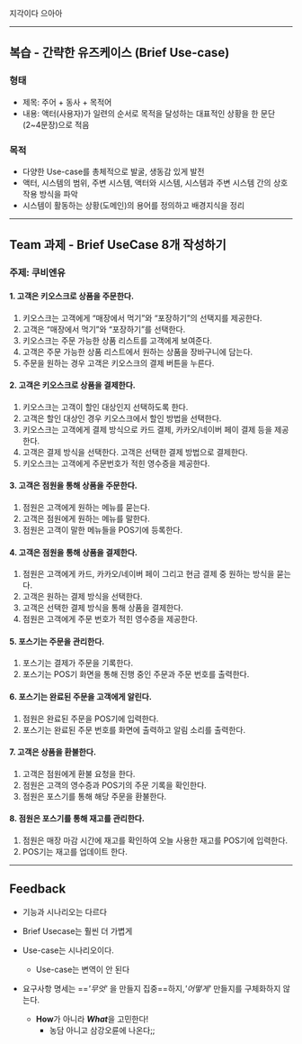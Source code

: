 지각이다 으아아

---
## 복습 - 간략한 유즈케이스 (Brief Use-case)
### 형태
- 제목: 주어 + 동사 + 목적어 
- 내용: 액터(사용자)가 일련의 순서로 목적을 달성하는 대표적인 상황을 한 문단(2~4문장)으로 적음

### 목적
- 다양한 Use-case를 총체적으로 발굴, 생동감 있게 발전
- 액터, 시스템의 범위, 주변 시스템, 액터와 시스템, 시스템과 주변 시스템 간의 상호작용 방식을 파악
- 시스템이 활동하는 상황(도메인)의 용어를 정의하고 배경지식을 정리

---
## Team 과제 - Brief UseCase 8개 작성하기
### 주제: 쿠비엔유

#### 1. 고객은 키오스크로 상품을 주문한다.
1. 키오스크는 고객에게 “매장에서 먹기”와 “포장하기”의 선택지를 제공한다.
2. 고객은 “매장에서 먹기”와 “포장하기”를 선택한다.
3. 키오스크는 주문 가능한 상품 리스트를 고객에게 보여준다.
4. 고객은 주문 가능한 상품 리스트에서 원하는 상품을 장바구니에 담는다.
5. 주문을 원하는 경우 고객은 키오스크의 결제 버튼을 누른다.

#### 2. 고객은 키오스크로 상품을 결제한다.
1. 키오스크는 고객이 할인 대상인지 선택하도록 한다.
2. 고객은 할인 대상인 경우 키오스크에서 할인 방법을 선택한다.
3. 키오스크는 고객에게 결제 방식으로 카드 결제, 카카오/네이버 페이 결제 등을 제공한다.
4. 고객은 결제 방식을 선택한다. 고객은 선택한 결제 방법으로 결제한다.
5. 키오스크는 고객에게 주문번호가 적힌 영수증을 제공한다.

#### 3. 고객은 점원을 통해 상품을 주문한다.
1. 점원은 고객에게 원하는 메뉴를 묻는다.
2. 고객은 점원에게 원하는 메뉴를 말한다.
3. 점원은 고객이 말한 메뉴들을 POS기에 등록한다.

#### 4. 고객은 점원을 통해 상품을 결제한다.
1. 점원은 고객에게 카드, 카카오/네이버 페이 그리고 현금 결제 중 원하는 방식을 묻는다.
2. 고객은 원하는 결제 방식을 선택한다.
3. 고객은 선택한 결제 방식을 통해 상품을 결제한다.
4. 점원은 고객에게 주문 번호가 적힌 영수증을 제공한다.

#### 5. 포스기는 주문을 관리한다.
1. 포스기는 결제가 주문을 기록한다.
2. 포스기는 POS기 화면을 통해 진행 중인 주문과 주문 번호를 출력한다.

#### 6. 포스기는 완료된 주문을 고객에게 알린다.
1. 점원은 완료된 주문을 POS기에 입력한다.
2. 포스기는 완료된 주문 번호를 화면에 출력하고 알림 소리를 출력한다.

#### 7. 고객은 상품을 환불한다.
1. 고객은 점원에게 환불 요청을 한다.
2. 점원은 고객의 영수증과 POS기의 주문 기록을 확인한다.
3. 점원은 포스기를 통해 해당 주문을 환불한다.

#### 8. 점원은 포스기를 통해 재고를 관리한다.
1. 점원은 매장 마감 시간에 재고를 확인하여 오늘 사용한 재고를 POS기에 입력한다.
2. POS기는 재고를 업데이트 한다.

---
## Feedback
- 기능과 시나리오는 다르다
- Brief Usecase는 훨씬 더 가볍게
- Use-case는 시나리오이다.
	- Use-case는 변역이 안 된다

- 요구사항 명세는 ==*'무엇'* 을 만들지 집중==하지,*'어떻게'* 만들지를 구체화하지 않는다. 
	- **How**가 아니라 ***What***을 고민한다!
		- 농담 아니고 삼강오륜에 나온다;;